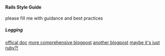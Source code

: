 #### Rails Style Guide

please fill me with guidance and best practices

##### Logging
[offical doc](http://guides.rubyonrails.org/debugging_rails_applications.html#log-levels)
[more comprehensive blogpost](http://www.sitepoint.com/rubyists-love-logging/)
[another blogpost](http://rubyjunky.com/cleaning-up-rails-4-production-logging.html)
[maybe it's just ruby?!](http://ruby-doc.org/stdlib-2.1.0/libdoc/logger/rdoc/Logger.html)
